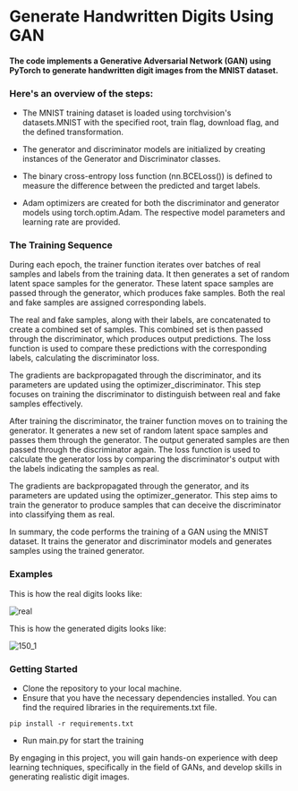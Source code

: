 # Generate Handwritten Digits Using GAN

#### The code implements a Generative Adversarial Network (GAN) using PyTorch to generate handwritten digit images from the MNIST dataset. 
### Here's an overview of the steps:

- The MNIST training dataset is loaded using torchvision's datasets.MNIST with the specified root, train flag, download flag, and the defined transformation.

- The generator and discriminator models are initialized by creating instances of the Generator and Discriminator classes.

- The binary cross-entropy loss function (nn.BCELoss()) is defined to measure the difference between the predicted and target labels.

- Adam optimizers are created for both the discriminator and generator models using torch.optim.Adam. The respective model parameters and learning rate are provided.

### The Training Sequence

During each epoch, the trainer function iterates over batches of real samples and labels from the training data. It then generates a set of random latent space samples for the generator. These latent space samples are passed through the generator, which produces fake samples. Both the real and fake samples are assigned corresponding labels.

The real and fake samples, along with their labels, are concatenated to create a combined set of samples. This combined set is then passed through the discriminator, which produces output predictions. The loss function is used to compare these predictions with the corresponding labels, calculating the discriminator loss.

The gradients are backpropagated through the discriminator, and its parameters are updated using the optimizer_discriminator. This step focuses on training the discriminator to distinguish between real and fake samples effectively.

After training the discriminator, the trainer function moves on to training the generator. It generates a new set of random latent space samples and passes them through the generator. The output generated samples are then passed through the discriminator again. The loss function is used to calculate the generator loss by comparing the discriminator's output with the labels indicating the samples as real.

The gradients are backpropagated through the generator, and its parameters are updated using the optimizer_generator. This step aims to train the generator to produce samples that can deceive the discriminator into classifying them as real.

In summary, the code performs the training of a GAN using the MNIST dataset. It trains the generator and discriminator models and generates samples using the trained generator.

### Examples

This is how the real digits looks like:

![real](https://github.com/HagaiHen/GenerateDigits/assets/76903853/ef25b53b-9148-4c0f-95e2-b27d1ce21e18)

This is how the generated digits looks like:

![150_1](https://github.com/HagaiHen/GenerateDigits/assets/76903853/65e49637-c131-470a-a7fd-d401afe863a7)

### Getting Started
- Clone the repository to your local machine.
- Ensure that you have the necessary dependencies installed. You can find the required libraries in the requirements.txt file.
```
pip install -r requirements.txt
```

- Run main.py for start the training

By engaging in this project, you will gain hands-on experience with deep learning techniques, specifically in the field of GANs, and develop skills in generating realistic digit images.
